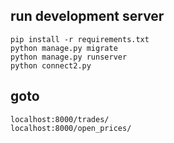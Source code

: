 ## run development server
```
pip install -r requirements.txt
python manage.py migrate
python manage.py runserver
python connect2.py
```

## goto
```
localhost:8000/trades/
localhost:8000/open_prices/
```